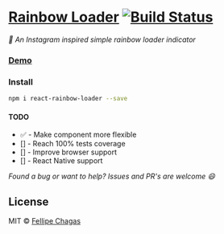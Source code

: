 # [Rainbow Loader](https://chagasaway.github.io/react-rainbow-loader/) [![Build Status](https://travis-ci.org/chagasaway/react-rainbow-loader.svg?branch=master)](https://travis-ci.org/chagasaway/react-rainbow-loader)

*:rainbow: An Instagram inspired simple rainbow loader indicator*

### [Demo](https://chagasaway.github.io/react-rainbow-loader/)

### Install

```bash
npm i react-rainbow-loader --save
```

#### TODO

- :white_check_mark: - Make component more flexible
- [] - Reach 100% tests coverage
- [] - Improve browser support
- [] - React Native support

*Found a bug or want to help? Issues and PR's are welcome :smile:*

## License

MIT © [Fellipe Chagas](https://github.com/chagasaway)
